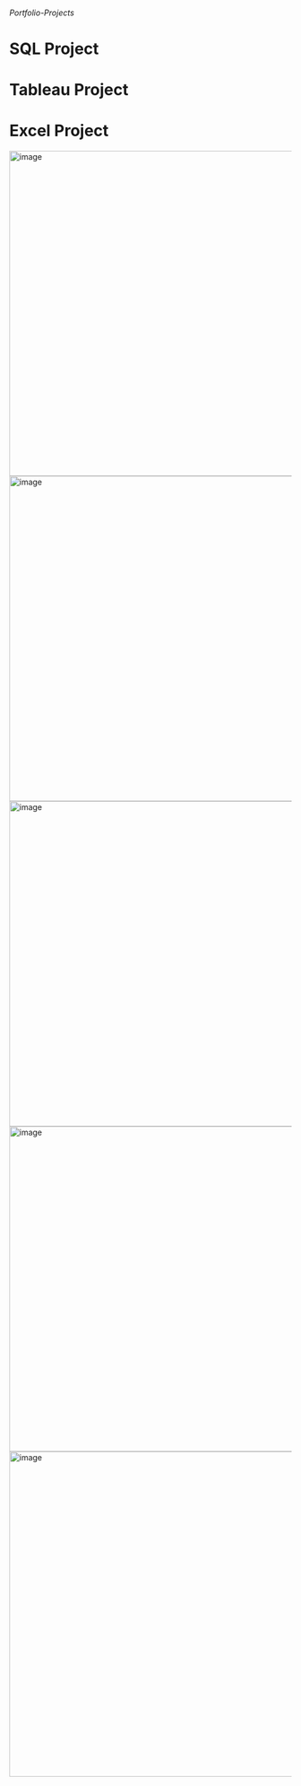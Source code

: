 ###### Portfolio-Projects


# SQL Project




# Tableau Project





# Excel Project
 <img width="580" alt="image" src="https://user-images.githubusercontent.com/111141451/220444022-f042a781-63a8-431e-b8ac-c3915f5d821e.png">





<img width="580" alt="image" src="https://user-images.githubusercontent.com/111141451/220444112-1c7b704d-a544-413c-aff5-a830e3ff9eea.png">



<img width="580" alt="image" src="https://user-images.githubusercontent.com/111141451/220444179-a22f4203-d703-4845-acf1-7242f6fd0507.png">



<img width="580" alt="image" src="https://user-images.githubusercontent.com/111141451/220444248-507a1ac0-d91d-4e99-8b93-f745d58918ea.png">



<img width="580" alt="image" src="https://user-images.githubusercontent.com/111141451/220444319-6e88fe1c-d774-407f-a59e-f9a71c97fac7.png">
